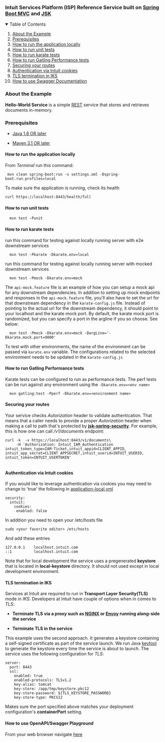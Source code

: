 ### Intuit Services Platform (ISP) Reference Service built on [Spring Boot MVC](https://spring.io/guides/gs/serving-web-content/) and [JSK](https://github.intuit.com/services-java/what-is-jsk)

<!-- TABLE OF CONTENTS -->
<details open="open">
  <summary>Table of Contents</summary>
  <ol>
    <li><a href="#about-the-example">About the Example</a></li>
    <li><a href="#prerequisites">Prerequisites</a></li>
     <li><a href="#how-to-run-the-application-locally">How to run the application locally</a></li>
       <li><a href="#how-to-run-unit-tests">How to run unit tests</a></li>
        <li><a href="#how-to-run-karate-tests">How to run karate tests</a></li>
         <li><a href="#how-to-run-gatling-performance-tests">How to run Gatling Performance tests</a></li>
            <li><a href="#authentication">Securing your routes</a></li>
           <li><a href="#authentication-via-intuit-cookies">Authentication via Intuit cookies</a></li>
             <li><a href="#tls-termination-in-iks">TLS termination in IKS</a></li>
              <li><a href="#how-to-use-openAPI/swagger-playground">How to use Swagger Documentation</a></li>
     </ol>
     
</details>

### About the Example

**Hello-World Service** is a simple [REST](https://en.wikipedia.org/wiki/Representational_state_transfer) service that stores and retrieves documents in-memory. 

### Prerequisites
* [Java 1.8 OR later](http://www.oracle.com/technetwork/java/javase/downloads/jdk8-downloads-2133151.html) 

* [Maven 3.1 OR later](https://maven.apache.org/download.cgi) 

#### How to run the application locally

From *Terminal* run this command:

```
 mvn clean spring-boot:run -s settings.xml -Dspring-boot.run.profiles=local
```

To make sure the application is running, check its health


```
curl https://localhost:8443/health/full

```

#### How to run unit tests

```
  mvn test -Punit
```

#### How to run karate tests

run this command for testing against locally running server with e2e downstream services

```
  mvn test -Pkarate -Dkarate.env=local
```

run this command for testing against locally running server with mocked downstream services

```
  mvn test -Pmock -Dkarate.env=mock
```

The `api-mock.feature` file is an example of how you can setup a mock api for any downstream dependencies. In addition to setting up mock endpoints and responses in the `api-mock.feature` file, you'll also have to set the url for that downstream dependency in the `karate-config.js` file. Instead of pointing to the actual url for the downstream dependency, it should point to your localhost and the karate mock port. By default, the karate mock port is randomized, but you can specify a port in the argline if you so choose. See below:

```
  mvn test -Pmock -Dkarate.env=mock -DargLine='-Dkarate.mock.port=9000'
``` 

To test with other environments, the name of the environment can be passed via `karate.env` variable. The configurations related to the selected environment needs to be updated in the `karate-config.js`


#### How to run Gatling Performance tests
Karate tests can be configured to run as performance tests. The perf tests can be run against any environment using the `-Dkarate.env=<env name>`

```
  mvn gatling:test -Pperf -Dkarate.env=<environment name>
``` 

#### **Securing your routes**

Your service checks *Autorization* header to validate authentication. That means that a caller needs to provide a proper *Autorization* header when making a call to path that's protected by [**jsk-spring-security**](https://github.intuit.com/services-java/jsk-spring-security). For example, this is how one can call */v1/documents* endpoint:

```
curl -k  -v https://localhost:8443/v1/documents\
     -H 'Authorization: Intuit_IAM_Authentication intuit_token_type=IAM-Ticket,intuit_appid=CLIENT_APPID, intuit_app_secret=CLIENT_APPSECRET,intuit_userid=INTUIT_USERID, intuit_token=INTUIT_USERTOKEN'
 
```

#### **Authentication via Intuit cookies**

If you would like to leverage authentication via cookies you may need to change to 'true' the following in [application-local.yml](src/main/resources/application-local.yml)

```
security:
  intuit:
    cookies:
     enabled: false
```

In addition you need to open your /etc/hosts file

```
sudo <your favorite editor> /etc/hosts

```
And add these entries 

```	
127.0.0.1    localhost.intuit.com
::1          localhost.intuit.com
```

Note that for local development the service uses a pregenerated
**keystore** that is located in **local-keystore** directory. It should not used except in local development environment.

#### **TLS termination in IKS**

Services at Intuit are required to run in **Transport Layer Security(TLS)** mode in *IKS*. Developers at Intuit have couple of options when in comes to *TLS*:

 * **Terminate TLS via a proxy such as [NGINX](https://nginx.com) or [Envoy](https://www.envoyproxy.io) running along-side the service**

 * **Terminate TLS in the service**

 
This example uses the second approach. It generates a keystore containing a self-signed certificate as part of the service launch. We run Java [keytool](https://docs.oracle.com/javase/8/docs/technotes/tools/unix/keytool.html) to generate the keystore every time the service is about to launch. The service uses the following configuration for *TLS*:

```
server:
  port: 8443
  ssl:
    enabled: true
    enabled-protocols: TLSv1.2
    key-alias: tomcat
    key-store: /app/tmp/keystore.pkc12
    key-store-password: ${TLS_KEYSTORE_PASSWORD}
    key-store-type: PKCS12

```
Makes sure the port specified above matches your deployment configuration's **containerPort** setting.

#### How to use OpenAPI/Swagger Playground 

From your web browser navigate [here](https://localhost:8443/swagger-ui.html)
